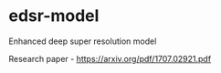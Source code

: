 # edsr-model
Enhanced deep super resolution model

Research paper - https://arxiv.org/pdf/1707.02921.pdf
